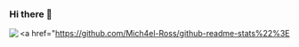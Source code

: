 ### Hi there 👋

<!--
**Mich4el-Ross/Mich4el-Ross** is a ✨ _special_ ✨ repository because its `README.md` (this file) appears on your GitHub profile.

Here are some ideas to get you started:

- 🔭 I’m currently working on ...
- 🌱 I’m currently learning ...
- 👯 I’m looking to collaborate on ...
- 🤔 I’m looking for help with ...
- 💬 Ask me about ...
- 📫 How to reach me: ...
- 😄 Pronouns: ...
- ⚡ Fun fact: ...
-->

<a href="https://github.com/Mich4el-Ross/github-readme-stats%22%3E
<img align="left" src="https://github-readme-stats.vercel.app/api?username=Mich4el-Ross&show_icons=true" />
</a>
